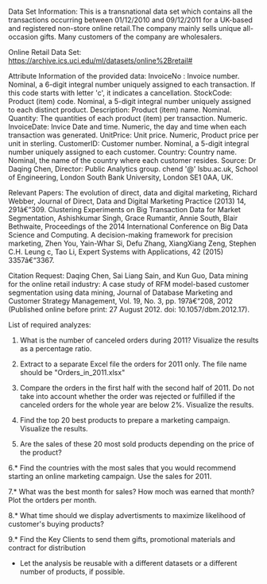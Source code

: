 Data Set Information:
This is a transnational data set which contains all the transactions occurring between 01/12/2010 and 09/12/2011 for a UK-based and registered non-store online retail.The company mainly sells unique all-occasion gifts. Many customers of the company are wholesalers.

Online Retail Data Set: https://archive.ics.uci.edu/ml/datasets/online%2Bretail#

Attribute Information of the provided data:
InvoiceNo : Invoice number. Nominal, a 6-digit integral number uniquely assigned to each transaction. If this code starts with letter 'c', it indicates a cancellation.
StockCode: Product (item) code. Nominal, a 5-digit integral number uniquely assigned to each distinct product.
Description: Product (item) name. Nominal.
Quantity: The quantities of each product (item) per transaction. Numeric.
InvoiceDate: Invice Date and time. Numeric, the day and time when each transaction was generated.
UnitPrice: Unit price. Numeric, Product price per unit in sterling.
CustomerID: Customer number. Nominal, a 5-digit integral number uniquely assigned to each customer.
Country: Country name. Nominal, the name of the country where each customer resides.
Source:
Dr Daqing Chen, Director: Public Analytics group. chend '@' lsbu.ac.uk, School of Engineering, London South Bank University, London SE1 0AA, UK.

Relevant Papers:
The evolution of direct, data and digital marketing, Richard Webber, Journal of Direct, Data and Digital Marketing Practice (2013) 14, 291â€“309. Clustering Experiments on Big Transaction Data for Market Segmentation, Ashishkumar Singh, Grace Rumantir, Annie South, Blair Bethwaite, Proceedings of the 2014 International Conference on Big Data Science and Computing. A decision-making framework for precision marketing, Zhen You, Yain-Whar Si, Defu Zhang, XiangXiang Zeng, Stephen C.H. Leung c, Tao Li, Expert Systems with Applications, 42 (2015) 3357â€“3367.

Citation Request:
Daqing Chen, Sai Liang Sain, and Kun Guo, Data mining for the online retail industry: A case study of RFM model-based customer segmentation using data mining, Journal of Database Marketing and Customer Strategy Management, Vol. 19, No. 3, pp. 197â€“208, 2012 (Published online before print: 27 August 2012. doi: 10.1057/dbm.2012.17).

List of required analyzes:
1. What is the number of canceled orders during 2011? Visualize the results as a percentage ratio.

2. Extract to a separate Excel file the orders for 2011 only. The file name should be "Orders_in_2011.xlsx"

3. Compare the orders in the first half with the second half of 2011. Do not take into account whether the order was rejected or fulfilled if the canceled orders for the whole year are below 2%. Visualize the results.

4. Find the top 20 best products to prepare a marketing campaign.  Visualize the results.

5. Are the sales of these 20 most sold products depending on the price of the product?

6.* Find the countries with the most sales that you would recommend starting an online marketing campaign. Use the sales for 2011.

7.* What was the best month for sales? How moch was earned that month? Plot the ortders per month.

8.* What time should we display advertisments to maximize likelihood of customer's buying products?

9.* Find the Key Clients to send them gifts, promotional materials and contract for distribution

* Let the analysis be reusable with a different datasets or a different number of products, if possible.
